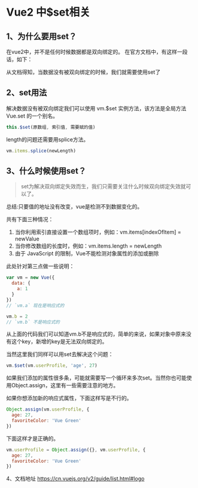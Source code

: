 # Vue2 中$set相关

## 1、为什么要用set？

在vue2中，并不是任何时候数据都是双向绑定的。
在官方文档中，有这样一段话，如下：


从文档得知，当数据没有被双向绑定的时候，我们就需要使用set了

## 2、set用法

解决数据没有被双向绑定我们可以使用 vm.$set 实例方法，该方法是全局方法 Vue.set 的一个别名。

```javascript
this.$set(原数组, 索引值, 需要赋的值)
```

  length的问题还需要用splice方法。

```javascript
vm.items.splice(newLength)
```

##   3、什么时候使用set？

> set为解决双向绑定失效而生，我们只需要关注什么时候双向绑定失效就可以了。

总结:只要值的地址没有改变，vue是检测不到数据变化的。

共有下面三种情况：

1. 当你利用索引直接设置一个数组项时，例如：vm.items[indexOfItem] = newValue
2. 当你修改数组的长度时，例如：vm.items.length = newLength
3. 由于 JavaScript 的限制，Vue不能检测对象属性的添加或删除

此处针对第三点做一些说明：

```javascript
var vm = new Vue({
  data: {
    a: 1
  }
})
// `vm.a` 现在是响应式的

vm.b = 2
// `vm.b` 不是响应式的
```

从上面的代码我们可以知道vm.b不是响应式的，简单的来说，如果对象中原来没有这个key，新增的key是无法双向绑定的。

当然这里我们同样可以用set去解决这个问题：

```javascript
vm.$set(vm.userProfile, 'age', 27)
```

如果我们添加的属性很多条，可能就需要写一个循环来多次set。当然你也可能使用Object.assign，这里有一些需要注意的地方。

如果你想添加新的响应式属性，下面这样写是不行的。

```javascript
Object.assign(vm.userProfile, {
  age: 27,
  favoriteColor: 'Vue Green'
})
```

下面这样才是正确的。

```javascript
vm.userProfile = Object.assign({}, vm.userProfile, {
  age: 27,
  favoriteColor: 'Vue Green'
})
```

4、文档地址
https://cn.vuejs.org/v2/guide/list.html#logo